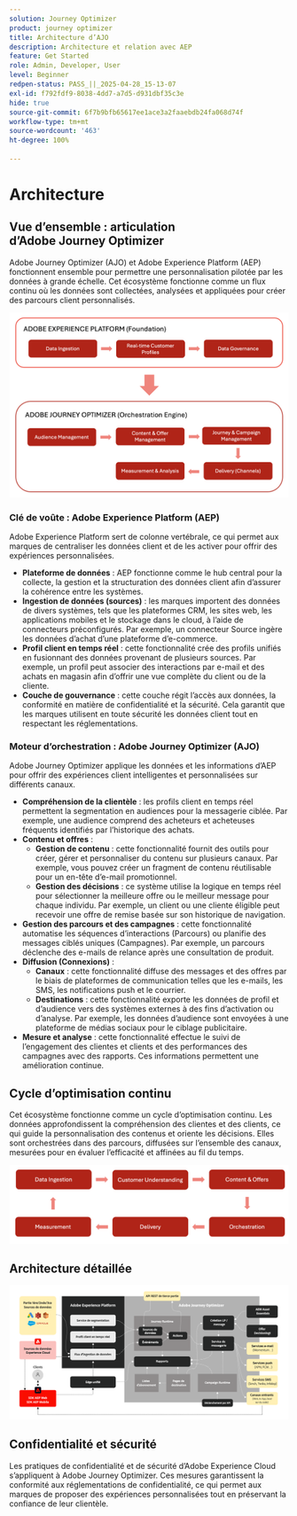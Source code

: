 ```yaml
---
solution: Journey Optimizer
product: journey optimizer
title: Architecture d’AJO
description: Architecture et relation avec AEP
feature: Get Started
role: Admin, Developer, User
level: Beginner
redpen-status: PASS_||_2025-04-28_15-13-07
exl-id: f792fdf9-8038-4dd7-a7d5-d931dbf35c3e
hide: true
source-git-commit: 6f7b9bfb65617ee1ace3a2faaebdb24fa068d74f
workflow-type: tm+mt
source-wordcount: '463'
ht-degree: 100%

---
```


# Architecture

## Vue d’ensemble : articulation d’Adobe Journey Optimizer

Adobe Journey Optimizer (AJO) et Adobe Experience Platform (AEP) fonctionnent ensemble pour permettre une personnalisation pilotée par les données à grande échelle. Cet écosystème fonctionne comme un flux continu où les données sont collectées, analysées et appliquées pour créer des parcours client personnalisés.

![](../assets/do-not-localize/get-started-big-picture.png)


### Clé de voûte : Adobe Experience Platform (AEP)

Adobe Experience Platform sert de colonne vertébrale, ce qui permet aux marques de centraliser les données client et de les activer pour offrir des expériences personnalisées.

- **Plateforme de données** : AEP fonctionne comme le hub central pour la collecte, la gestion et la structuration des données client afin d’assurer la cohérence entre les systèmes.
- **Ingestion de données (sources)** : les marques importent des données de divers systèmes, tels que les plateformes CRM, les sites web, les applications mobiles et le stockage dans le cloud, à l’aide de connecteurs préconfigurés. Par exemple, un connecteur Source ingère les données d’achat d’une plateforme d’e-commerce.
- **Profil client en temps réel** : cette fonctionnalité crée des profils unifiés en fusionnant des données provenant de plusieurs sources. Par exemple, un profil peut associer des interactions par e-mail et des achats en magasin afin d’offrir une vue complète du client ou de la cliente.
- **Couche de gouvernance** : cette couche régit l’accès aux données, la conformité en matière de confidentialité et la sécurité. Cela garantit que les marques utilisent en toute sécurité les données client tout en respectant les réglementations.

### Moteur d’orchestration : Adobe Journey Optimizer (AJO)

Adobe Journey Optimizer applique les données et les informations d’AEP pour offrir des expériences client intelligentes et personnalisées sur différents canaux.

- **Compréhension de la clientèle** : les profils client en temps réel permettent la segmentation en audiences pour la messagerie ciblée. Par exemple, une audience comprend des acheteurs et acheteuses fréquents identifiés par l’historique des achats.
- **Contenu et offres** :
   - **Gestion de contenu** : cette fonctionnalité fournit des outils pour créer, gérer et personnaliser du contenu sur plusieurs canaux. Par exemple, vous pouvez créer un fragment de contenu réutilisable pour un en-tête d’e-mail promotionnel.
   - **Gestion des décisions** : ce système utilise la logique en temps réel pour sélectionner la meilleure offre ou le meilleur message pour chaque individu. Par exemple, un client ou une cliente éligible peut recevoir une offre de remise basée sur son historique de navigation.
- **Gestion des parcours et des campagnes** : cette fonctionnalité automatise les séquences d’interactions (Parcours) ou planifie des messages ciblés uniques (Campagnes). Par exemple, un parcours déclenche des e-mails de relance après une consultation de produit.
- **Diffusion (Connexions)** :
   - **Canaux** : cette fonctionnalité diffuse des messages et des offres par le biais de plateformes de communication telles que les e-mails, les SMS, les notifications push et le courrier.
   - **Destinations** : cette fonctionnalité exporte les données de profil et d’audience vers des systèmes externes à des fins d’activation ou d’analyse. Par exemple, les données d’audience sont envoyées à une plateforme de médias sociaux pour le ciblage publicitaire.
- **Mesure et analyse** : cette fonctionnalité effectue le suivi de l’engagement des clientes et clients et des performances des campagnes avec des rapports. Ces informations permettent une amélioration continue.

## Cycle d’optimisation continu

Cet écosystème fonctionne comme un cycle d’optimisation continu. Les données approfondissent la compréhension des clientes et des clients, ce qui guide la personnalisation des contenus et oriente les décisions. Elles sont orchestrées dans des parcours, diffusées sur l’ensemble des canaux, mesurées pour en évaluer l’efficacité et affinées au fil du temps.

![](../assets/do-not-localize/get-started-flow.png)

## Architecture détaillée

![Architecture d’Adobe Journey Optimizer](assets/ajo-architecture.png)


## Confidentialité et sécurité

Les pratiques de confidentialité et de sécurité d’Adobe Experience Cloud s’appliquent à Adobe Journey Optimizer. Ces mesures garantissent la conformité aux réglementations de confidentialité, ce qui permet aux marques de proposer des expériences personnalisées tout en préservant la confiance de leur clientèle.
